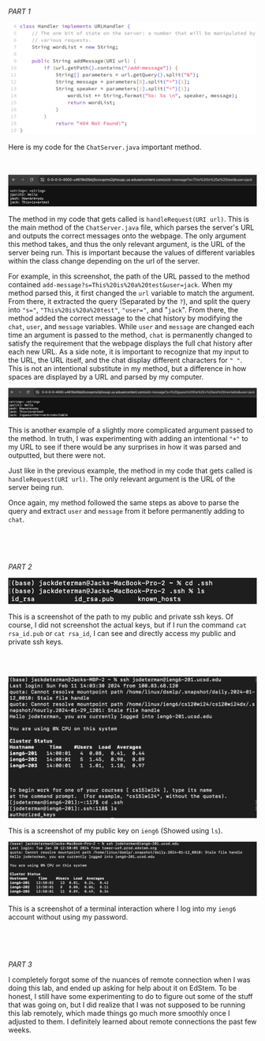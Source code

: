 _PART 1_


![image](Lab_Report_2_Chat.png)

Here is my code for the `ChatServer.java` important method.
<br>
<br>
<br>

![image](Lab_Report_Screenshot.png)

The method in my code that gets called is `handleRequest(URI url)`. This is the main method of the `ChatServer.java` file, which parses the server's URL and outputs the correct messages onto the webpage. The only argument this method takes, and thus the only relevant argument, is the URL of the server being run. This is important because the values of different variables within the class change depending on the url of the server.

For example, in this screenshot, the path of the URL passed to the method contained `add-message?s=This%20is%20a%20test&user=jack`. When my method parsed this, it first changed the `url` variable to match the argument. From there, it extracted the query (Separated by the `?`), and split the query into `"s="`, `"This%20is%20a%20test"`, `"user="`, and "`jack`". From there, the method added the correct message to the chat history by modifying the `chat`, `user`, and `message` variables. While `user` and `message` are changed each time an argument is passed to the method, `chat` is permanently changed to satisfy the requirement that the webpage displays the full chat history after each new URL. As a side note, it is important to recognize that my input to the URL, the URL itself, and the chat display different characters for `" "`. This is not an intentional substitute in my method, but a difference in how spaces are displayed by a URL and parsed by my computer.

![image](Lab_Report_Screenshot_2.png)

This is another example of a slightly more complicated argument passed to the method. In truth, I was experimenting with adding an intentional `"+"` to my URL to see if there would be any surprises in how it was parsed and outputted, but there were not. 

Just like in the previous example, the method in my code that gets called is `handleRequest(URI url)`. The only relevant argument is the URL of the server being run.

Once again, my method followed the same steps as above to parse the query and extract `user` and `message` from it before permanently adding to  `chat`.

<br>
<br>
<br>

_PART 2_


![image](Lab_Report_Key_Screenshot.png)

This is a screenshot of the path to my public and private ssh keys. Of course, I did not screenshot the actual keys, but if I run the command `cat rsa_id.pub` or `cat rsa_id`, I can see and directly access my public and private ssh keys.

<br>
<br>
<be>

![image](pubkey_ieng6_lr2.png)

This is a screenshot of my public key on `ieng6` (Showed using `ls`).


![image](Remote_Connection_Screenshot.png)

This is a screenshot of a terminal interaction where I log into my `ieng6` account without using my password.

<br>
<br>
<br>

_PART 3_

I completely forgot some of the nuances of remote connection when I was doing this lab, and ended up asking for help about it on EdStem. To be honest, I still have some experimenting to do to figure out some of the stuff that was going on, but I did realize that I was not supposed to be running this lab remotely, which made things go much more smoothly once I adjusted to them. I definitely learned about remote connections the past few weeks.
